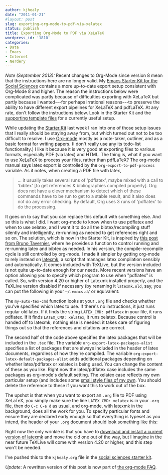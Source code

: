 ```yaml
---
author: kjhealy
date: "2011-01-21"
#layout: post
slug: exporting-org-mode-to-pdf-via-xelatex
status: publish
title: Exporting Org-Mode to PDF via XeLaTeX
wordpress_id: '1810'
categories:
- Data
- Emacs
- Internet
- Nerdery
---
```


_Note (September 2013):_ Recent changes to Org-Mode since version 8 mean that the instructions here are no longer valid. My [Emacs Starter Kit for the Social Sciences](http://kieranhealy.org/resources/emacs-starter-kit.html) contains a more up-to-date export setup consistent with Org-Mode 8 and higher. The reason the instructions below were complicated was partly because of difficulties exporting with XeLaTeX but partly because I wanted---for perhaps irrational reasons---to preserve the ability to have different export pipelines for XeLaTeX and pdfLaTeX. At any rate, don't follow the instructions below. Look in the Starter Kit and the [supporting template files](https://github.com/kjhealy/latex-custom-kjh) for a currently useful setup.

While updating the [Starter Kit](http://kjhealy.github.com/emacs-starter-kit/) last week I ran into one of those setup issues that I really should be staying away from, but which turned out not to be too difficult to resolve. I use [Org-mode](http://orgmode.org/) mostly as a note-taker, outliner, and as a basic format for writing papers. (I don't really use any its todo-list functionality.) I like it because it is very good at exporting files to various formats, especially PDF (via latex) and HTML. The thing is, what if you want to use [XeLaTeX](http://en.wikipedia.org/wiki/XeTeX) to process your files, rather than pdfLaTeX? The org-mode manual says latex export is controlled by the `org-export-to-pdf-process` variable. As it notes, when creating a PDF file with latex,

> ... it usually takes several runs of 'pdflatex', maybe mixed with a call to 'bibtex' [to get references & bibliographies compiled properly]. Org does not have a clever mechanism to detect which of these commands have to be run to get to a stable result, and it also does not do any error checking. By default, Org uses 3 runs of 'pdflatex' to do the processing.

It goes on to say that you can replace this default with something else. And so this is what I did. I want org-mode to know when to use pdflatex and when to use xelatex, and I want it to do all the bibtex/recompiling stuff silently and intelligently, re-running as needed to get references right and so on. The solution, which is now in the Starter Kit, is inspired by [this post from Bruno Tavernier](http://www.mail-archive.com/emacs-orgmode@gnu.org/msg31328.html), where he provides a function to control running and re-running latex and bibtex as needed. In his version, the compile-recompile cycle is still controlled by org-mode. I made it simpler by getting org-mode to rely instead on [latexmk](http://www.phys.psu.edu/~collins/software/latexmk-jcc/), a script that manages latex compilation sensibly and automatically. It comes included with TeXLive, but the version included is not quite up-to-date enough for our needs. More recent versions have an option allowing you to specify which program to use when "pdflatex" is called. So, with version 4.20 or higher of Latexmk installed properly, and the TeXLive version disabled if necessary (by renaming it `latexmk.old`, say, you can put the following in your `~/.emacs.d/` or equivalent:

<script src="https://gist.github.com/789717.js"> </script>

The `my-auto-tex-cmd` function looks at your `.org` file and checks whether you've specified which latex to use. If there's no instructions, it just runs regular old latex. If it finds the string `LATEX_CMD: pdflatex` in your file, it runs pdflatex. If it finds `LATEX_CMD: xelatex`, it runs xelatex. Because control is handed off to latexmk, nothing else is needed: it takes care of figuring things out so that the references and citations are correct.

The second half of the code above specifies the latex packages that will be included in the `.tex` file. The variable `org-export-latex-packages-alist` specifies a list of packages that are always included in the header of latex documents, regardless of how they're compiled. The variable `org-export-latex-default-packages-alist` adds additional packages depending on whether latex/pdflatex or xelatex is being used. You can change the content of these as you like. Right now the latex/pdflatex case includes the same packages as org-mode's default setting. The xelatex case reflects my own particular setup (and includes some [small style files of my own](https://github.com/kjhealy/latex-custom-kjh). You should delete the reference to these if you want this to work out of the box.

The upshot is that when you want to export an `.org` file to PDF using XeLaTeX, you simply make sure the line `LATEX_CMD: xelatex` is in your `.org` file, then do `C-c C-e d` as usual, and org-mode, with latexmk in the background, does all the work for you. To specify particular fonts and ensure they are declared early enough so that everything is typeset as you intend, the header of your `.org` document should look something like this:

<script src="https://gist.github.com/795116.js"> </script>

Right now the only wrinkle is that you have to [download and install a current version of latexmk](http://www.phys.psu.edu/~collins/software/latexmk-jcc/) and move the old one out of the way, but I imagine in the near future TeXLive will come with version 4.20 or higher, and this step won't be needed.

I've pushed this to the `kjhealy.org` file in the [social sciences starter kit](https://github.com/kjhealy/emacs-starter-kit).

*Update*: A rewritten version of this post is now part of [the org-mode FAQ](http://orgmode.org/worg/org-faq.html#using-xelatex-for-pdf-export).
